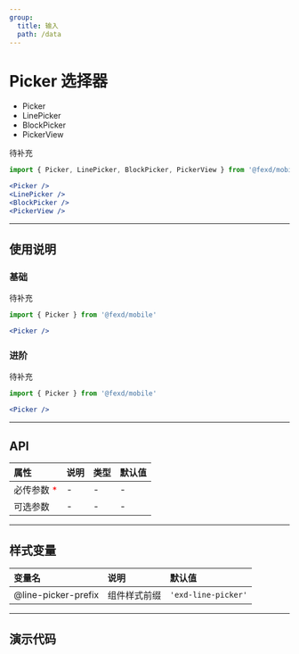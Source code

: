 ```yaml
---
group:
  title: 输入
  path: /data
---
```


# Picker 选择器

- Picker <ImportCost name="Picker" />
- LinePicker <ImportCost name="LinePicker" />
- BlockPicker <ImportCost name="LinePicker" />
- PickerView <ImportCost name="PickerView" />

待补充

<!-- prettier-ignore -->
```jsx | pure
import { Picker, LinePicker, BlockPicker, PickerView } from '@fexd/mobile'

<Picker />
<LinePicker />
<BlockPicker />
<PickerView />
```

---

## 使用说明

### 基础

待补充

<!-- prettier-ignore -->
```jsx | pure
import { Picker } from '@fexd/mobile'

<Picker />
```

### 进阶

待补充

<!-- prettier-ignore -->
```jsx | pure
import { Picker } from '@fexd/mobile'

<Picker />
```

---

## API

| 属性                                         | 说明 | 类型 | 默认值 |
| :------------------------------------------- | :--- | :--- | :----- |
| 必传参数 <span style="color: red;">\*</span> | -    | -    | -      |
| 可选参数                                     | -    | -    | -      |

---

## 样式变量

| 变量名              | 说明         | 默认值              |
| :------------------ | :----------- | :------------------ |
| @line-picker-prefix | 组件样式前缀 | `'exd-line-picker'` |

---

## 演示代码

<code src="./demos/demo1/index.tsx" />
